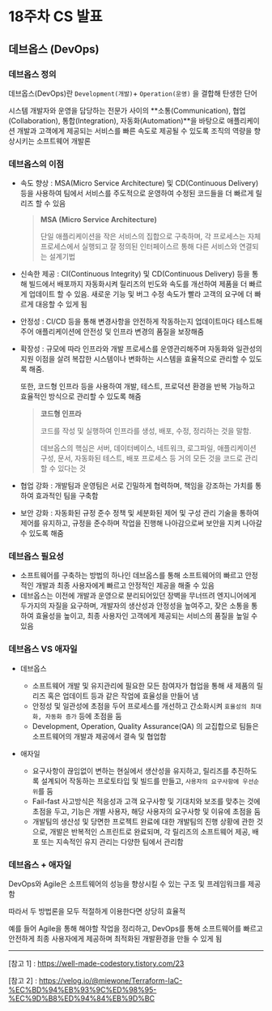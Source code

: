 # 18주차 CS 발표

## 데브옵스 (DevOps)

### 데브옵스 정의

데브옵스(DevOps)란 `Development(개발)`+ `Operation(운영)` 을 결합해 탄생한 단어

시스템 개발자와 운영을 담당하는 전문가 사이의 **소통(Communication), 협업(Collaboration), 통합(Integration), 자동화(Automation)**을 바탕으로 애플리케이션 개발과 고객에게 제공되는 서비스를 빠른 속도로 제공될 수 있도록 조직의 역량을 향상시키는 소프트웨어 개발론



### 데브옵스의 이점

- 속도 향상 : MSA(Micro Service Architecture) 및 CD(Continuous Delivery) 등을 사용하여 팀에서 서비스를 주도적으로 운영하여 수정된 코드들을 더 빠르게 릴리즈 할 수 있음

  > **MSA (Micro Service Architecture)**
  >
  > 단일 애플리케이션을 작은 서비스의 집합으로 구축하며, 각 프로세스는 자체 프로세스에서 실행되고 잘 정의된 인터페이스르 통해 다른 서비스와 연결되는 설계기법

- 신속한 제공 : CI(Continuous Integrity) 및 CD(Continuous Delivery) 등을 통해 빌드에서 배포까지 자동화시켜 릴리즈의 빈도와 속도를 개선하여 제품을 더 빠르게 업데이트 할 수 있음. 새로운 기능 및 버그 수정 속도가 빨라 고객의 요구에 더 빠르게 대응할 수 있게 됨

- 안정성 : CI/CD 등을 통해 변경사항을 안전하게 작동하는지 업데이트마다 테스트해주어 애플리케이션에 안전성 및 인프라 변경의 품질을 보장해줌

- 확장성 : 규모에 따라 인프라와 개발 프로세스를 운영관리해주며 자동화와 일관성의 지원 이점을 살려 복잡한 시스템이나 변화하는 시스템을 효율적으로 관리할 수 있도록 해줌.

  또한, 코드형 인프라 등을 사용하여 개발, 테스트, 프로덕션 환경을 반복 가능하고 효율적인 방식으로 관리할 수 있도록 해줌

  > **코드형 인프라**
  >
  > 코드를 작성 및 실행하여 인프라를 생성, 배포, 수정, 정리하는 것을 말함.
  >
  > 데브옵스의 핵심은 서버, 데이터베이스, 네트워크, 로그파일, 애플리케이션 구성, 문서, 자동화된 테스트, 배포 프로세스 등 거의 모든 것을 코드로 관리할 수 있다는 것

- 협업 강화 : 개발팀과 운영팀은 서로 긴밀하게 협력하며, 책임을 강조하는 가치를 통하여 효과적인 팀을 구축함
- 보안 강화 : 자동화된 규정 준수 정책 및 세분화된 제어 및 구성 관리 기술을 통하여 제어를 유지하고, 규정을 준수하며 작업을 진행해 나아감으로써 보안을 지켜 나아갈 수 있도록 해줌



### 데브옵스 필요성

- 소프트웨어를 구축하는 방법의 하나인 데브옵스를 통해 소프트웨어의 빠르고 안정적인 개발과 최종 사용자에게 빠르고 안정적인 제공을 해줄 수 있음
- 데브옵스는 이전에 개발과 운영으로 분리되어있던 장벽을 무너뜨려 엔지니어에게 두가지의 자질을 요구하며, 개발자의 생산성과 안정성을 높여주고, 잦은 소통을 통하여 효율성을 높이고, 최종 사용자인 고객에게 제공되는 서비스의 품질을 높일 수 있음



### 데브옵스 VS 애자일

- 데브옵스
  - 소프트웨어 개발 및 유지관리에 필요한 모든 참여자가 협업을 통해 새 제품의 릴리즈 혹은 업데이트 등과 같은 작업에 효율성을 만들어 냄
  - 안정성 및 일관성에 초점을 두어 프로세스를 개선하고 간소화시켜 `효율성의 최대화, 자동화 증가` 등에 초점을 둠
  - Development, Operation, Quality Assurance(QA) 의 교집합으로 팀들은 소프트웨어의 개발과 제공에서 결속 및 협업함

- 애자일
  - 요구사항이 끊임없이 변하는 현실에서 생산성을 유지하고, 릴리즈를 추진하도록 설계되어 작동하는 프로토타입 및 빌드를 만들고, `사용자의 요구사항에 우선순위`를 둠
  - Fail-fast 사고방식은 적응성과 고객 요구사항 및 기대치와 보조를 맞추는 것에 초점을 두고, 기능은 개별 사용자, 해당 사용자의 요구사항 및 이유에 초점을 둠
  - 개발팀의 생산성 및 당면한 프로젝트 완료에 대한 개발팀의 진행 상황에 관한 것으로, 개발은 반복적인 스프린트로 완료되며, 각 릴리즈의 소프트웨어 제공, 배포 또는 지속적인 유지 관리는 다양한 팀에서 관리함



###  데브옵스 + 애자일

DevOps와 Agile은 소프트웨어의 성능을 향상시킬 수 있는 구조 및 프레임워크를 제공함

따라서 두 방법론을 모두 적절하게 이용한다면 상당히 효율적

예를 들어 Agile을 통해 해야할 작업을 정리하고, DevOps를 통해 소프트웨어를 빠르고 안전하게 최종 사용자에게 제공하며 최적화된 개발환경을 만들 수 있게 됨



---

[참고 1] : <https://well-made-codestory.tistory.com/23>

[참고 2] : <https://velog.io/@miewone/Terraform-IaC-%EC%BD%94%EB%93%9C%ED%98%95-%EC%9D%B8%ED%94%84%EB%9D%BC>
